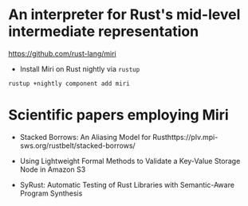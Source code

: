 # An interpreter for Rust's mid-level intermediate representation

https://github.com/rust-lang/miri


- Install Miri on Rust nightly via ```rustup```

```
rustup +nightly component add miri

```

# Scientific papers employing Miri

- Stacked Borrows: An Aliasing Model for Rusthttps://plv.mpi-sws.org/rustbelt/stacked-borrows/

- Using Lightweight Formal Methods to Validate a Key-Value Storage Node in Amazon S3

- SyRust: Automatic Testing of Rust Libraries with Semantic-Aware Program Synthesis


